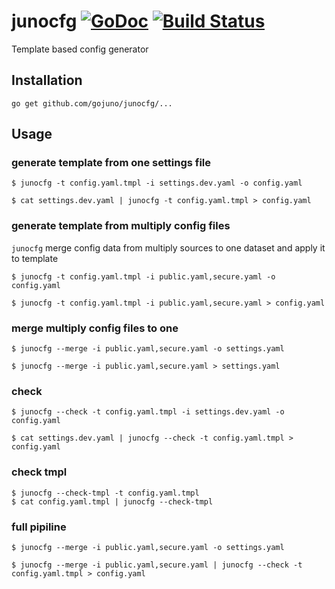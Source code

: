 # junocfg [![GoDoc](https://godoc.org/github.com/gojuno/junocfg?status.svg)](http://godoc.org/github.com/gojuno/junocfg) [![Build Status](https://travis-ci.org/gojuno/junocfg.svg?branch=master)](https://travis-ci.org/gojuno/junocfg)

Template based config  generator

## Installation

```
go get github.com/gojuno/junocfg/...
```

## Usage

### generate template from one settings file

```
$ junocfg -t config.yaml.tmpl -i settings.dev.yaml -o config.yaml

$ cat settings.dev.yaml | junocfg -t config.yaml.tmpl > config.yaml
```

### generate template from multiply config files

`junocfg` merge config data from multiply sources to one dataset and apply it to template

```
$ junocfg -t config.yaml.tmpl -i public.yaml,secure.yaml -o config.yaml

$ junocfg -t config.yaml.tmpl -i public.yaml,secure.yaml > config.yaml
```

### merge multiply config files to one

```
$ junocfg --merge -i public.yaml,secure.yaml -o settings.yaml

$ junocfg --merge -i public.yaml,secure.yaml > settings.yaml
```


### check

```
$ junocfg --check -t config.yaml.tmpl -i settings.dev.yaml -o config.yaml

$ cat settings.dev.yaml | junocfg --check -t config.yaml.tmpl > config.yaml
```

### check tmpl

```
$ junocfg --check-tmpl -t config.yaml.tmpl
$ cat config.yaml.tmpl | junocfg --check-tmpl
```

### full pipiline

```
$ junocfg --merge -i public.yaml,secure.yaml -o settings.yaml

$ junocfg --merge -i public.yaml,secure.yaml | junocfg --check -t config.yaml.tmpl > config.yaml
```
